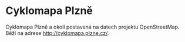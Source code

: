 Cyklomapa Plzně
================

Cyklomapa Plzně a okolí postavená na datech projektu OpenStreetMap. Běží na adrese http://cyklomapa.plzne.cz/.
